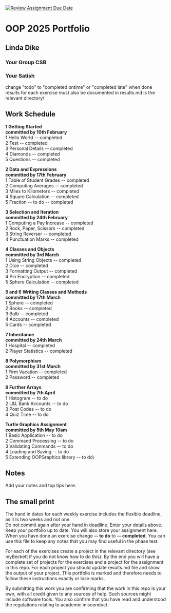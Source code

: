 [![Review Assignment Due Date](https://classroom.github.com/assets/deadline-readme-button-22041afd0340ce965d47ae6ef1cefeee28c7c493a6346c4f15d667ab976d596c.svg)](https://classroom.github.com/a/-m6joVjf)

# OOP 2025 Portfolio
## Linda Dike
### Your Group CSB  
### Your Satish 

change "todo" to "completed ontime" or "completed late" when done\
results for each exercise must also be documented in results.md is the relevant directory\

## Work Schedule
**1 Getting Started**\
**committed by 10th February**\
1 Hello World        -- completed\
2 Test               --  completed\
3 Personal Details   --  completed\
4 Diamonds           --  completed\
5 Questions          --  completed

**2 Data and Expressions**\
**committed by 17th February**\
1 Table of Student Grades  --  completed\
2 Computing Averages       --  completed\
3 Miles to Kilometers      --  completed\
4 Square Calculation       --  completed\
5 Fraction -- to do        --  completed

**3 Selection and Iteration**\
**committed by 24th February**\
1 Computing a Pay Increase   --  completed\
2 Rock, Paper, Scissors      --  completed\
3 String Reverser            --  completed\
4 Punctuation Marks          --  completed

**4 Classes and Objects**\
**committed by 3rd March**\
1 Using String Objects     --  completed\
2 Dice                     --  completed\
3 Formatting Output        --  completed\
4 Pin Encryption           --  completed\
5 Sphere Calculation       --  completed

**5 and 6 Writing Classes and Methods**\
**committed by 17th March**\
1 Sphere       --  completed\
2 Books        --  completed\
3 Bulb         --  completed\
4 Accounts     --  completed\
5 Cards        --  completed

**7 Inheritance**\
**committed by 24th March**\
1 Hospital            -- completed\
2 Player Statistics   -- completed

**8 Polymorphism**\
**committed by 31st March**\
1 Firm Vacation           -- completed\
2 Password                -- completed

**9 Further Arrays**\
**committed by 7th April**\
1 Histogram             -- to do\
2 L&L Bank Accounts     -- to do\
3 Post Codes            -- to do\
4 Quiz Time             -- to do

**Turtle Graphics Assignment**\
**committed by 5th May 10am**\
1 Basic Application           -- to do\
2 Command Processing          -- to do\
3 Validating Commands        -- to do\
4 Loading and Saving          -- to do\
5 Extending OOPGraphics library    -- to do\

## Notes
Add your notes and top tips here.

## The small print
The hand in dates for each weekly exercise includes the flexible deadline, as it is two weeks and not one.\
Do not commit again after your hand in deadline.
Enter your details above. Keep your portfolio up to date. You will also store your assignment here.
When you have done an exercise change **-- to do** to **-- completed**.
You can use this file to keep any notes that you may find useful in the phase test.

For each of the exercises create a project in the relevant directory (see myBeckett if you do not know how to do this).
By the end you will have a complete set of projects for the exercises and a project for the assignment in this repo.
For each project you should update results.md file and show the output of your project.
This portfolio is marked and therefore needs to follow these instructions exactly or lose marks.

By submitting this work you are confirming that the work in this repo is your own, with all credit given to any sources of help. Such sources might include software tools.
You also confirm that you have read and understood the regulations relating to academic misconduct.
